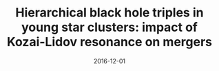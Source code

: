 ---
title: "Hierarchical black hole triples in young star clusters: impact of Kozai-Lidov resonance on mergers"
date: 2016-12-01
publishDate: 2016-12-01T00:00:00.000000Z
authors: ["T. Kimpson", "M. Spera", "M. Mapelli", "and B. Ziosi "]
publication_types: ["2"]
abstract: ""
featured: false
publication: "*MNRAS*"
doi: "10.1093/mnras/stw2085"
---